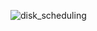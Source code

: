 ![disk_scheduling](https://socialify.git.ci/honeybhardwaj/disk_scheduling/image?description=1&descriptionEditable=CLI%20Based%20Disk%20Scheduling%20Simulation&forks=1&issues=1&language=1&owner=1&stargazers=1&theme=Light)


